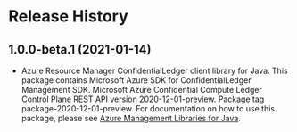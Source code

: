 # Release History

## 1.0.0-beta.1 (2021-01-14)

- Azure Resource Manager ConfidentialLedger client library for Java. This package contains Microsoft Azure SDK for ConfidentialLedger Management SDK. Microsoft Azure Confidential Compute Ledger Control Plane REST API version 2020-12-01-preview. Package tag package-2020-12-01-preview. For documentation on how to use this package, please see [Azure Management Libraries for Java](https://aka.ms/azsdk/java/mgmt).
